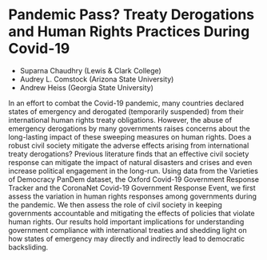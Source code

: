 # Pandemic Pass? Treaty Derogations and Human Rights Practices During Covid-19

- Suparna Chaudhry (Lewis & Clark College)
- Audrey L. Comstock (Arizona State University)
- Andrew Heiss (Georgia State University)

In an effort to combat the Covid-19 pandemic, many countries declared states of emergency and derogated (temporarily suspended) from their international human rights treaty obligations. However, the abuse of emergency derogations by many governments raises concerns about the long-lasting impact of these sweeping measures on human rights. Does a robust civil society mitigate the adverse effects arising from international treaty derogations? Previous literature finds that an effective civil society response can mitigate the impact of natural disasters and crises and even increase political engagement in the long-run. Using data from the Varieties of Democracy PanDem dataset, the Oxford Covid-19 Government Response Tracker and the CoronaNet Covid-19 Government Response Event, we first assess the variation in human rights responses among governments during the pandemic. We then assess the role of civil society in keeping governments accountable and mitigating the effects of policies that violate human rights. Our results hold important implications for understanding government compliance with international treaties and shedding light on how states of emergency may directly and indirectly lead to democratic backsliding.
